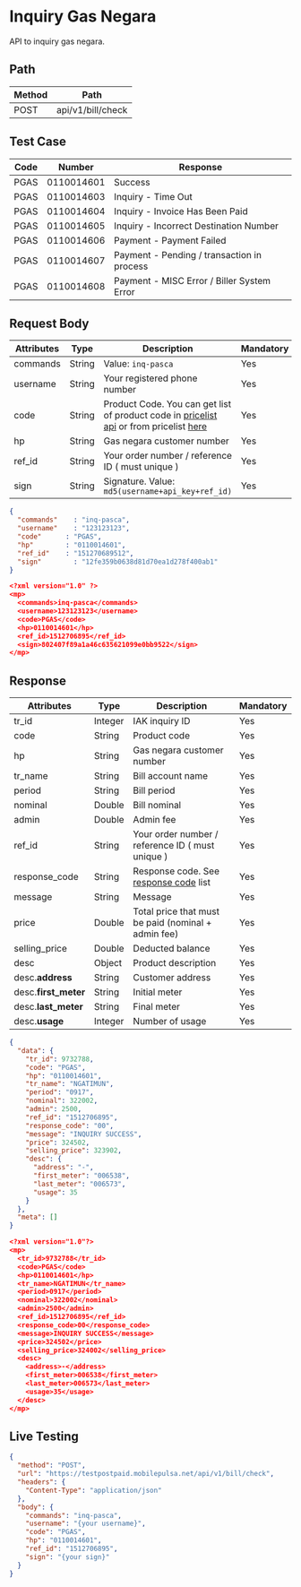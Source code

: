 # Inquiry Gas Negara

API to inquiry gas negara.

## Path

Method | Path 
---------|----------
 POST | api/v1/bill/check

## Test Case

Code | Number | Response 
---------|----------|---------
PGAS | 0110014601 | Success
PGAS | 0110014603 | Inquiry - Time Out
PGAS | 0110014604 | Inquiry - Invoice Has Been Paid
PGAS | 0110014605 | Inquiry - Incorrect Destination Number
PGAS | 0110014606 | Payment - Payment Failed
PGAS | 0110014607 | Payment - Pending / transaction in process
PGAS | 0110014608 | Payment - MISC Error / Biller System Error

## Request Body

<!-- title: Request Attributes -->
Attributes | Type | Description | Mandatory
---------|----------|---------|----------
commands | String | Value: `inq-pasca` | Yes
username | String | Your registered phone number | Yes
code | String | Product Code. You can get list of product code in [pricelist api](../../price-list.md) or from pricelist [here](https://iak.id/webapp/pricelist) | Yes
hp | String | Gas negara customer number | Yes
ref_id | String | Your order number / reference ID ( must unique ) | Yes
sign | String | Signature. Value: `md5(username+api_key+ref_id)` | Yes

<!--
type: tab
title: JSON
-->

```json
{
  "commands"	: "inq-pasca",
  "username"	: "123123123",
  "code"      : "PGAS",
  "hp"        : "0110014601",
  "ref_id"    : "151270689512",
  "sign"	    : "12fe359b0638d81d70ea1d278f400ab1"
}
```

<!--
type: tab
title: XML
-->

```json
<?xml version="1.0" ?>
<mp>
  <commands>inq-pasca</commands>
  <username>123123123</username>
  <code>PGAS</code>
  <hp>0110014601</hp>
  <ref_id>1512706895</ref_id>
  <sign>802407f89a1a46c635621099e0bb9522</sign>
</mp>
```
<!-- type: tab-end -->

## Response

<!-- title: Response Attributes -->
Attributes | Type | Description | Mandatory
---------|----------|---------|----------
tr_id | Integer | IAK inquiry ID | Yes
code | String | Product code | Yes
hp | String | Gas negara customer number | Yes
tr_name | String | Bill account name | Yes
period | String | Bill period | Yes
nominal | Double | Bill nominal | Yes
admin | Double | Admin fee | Yes
ref_id | String | Your order number / reference ID ( must unique ) | Yes
response_code | String | Response code. See [response code](../../../response-code.md) list | Yes
message | String | Message | Yes
price | Double | Total price that must be paid (nominal + admin fee) | Yes
selling_price | Double | Deducted balance | Yes
desc | Object | Product description | Yes
desc.**address** | String | Customer address | Yes
desc.**first_meter** | String | Initial meter | Yes
desc.**last_meter** | String | Final meter | Yes
desc.**usage** | Integer | Number of usage | Yes

<!--
type: tab
title: JSON
-->

```json
{
  "data": {
    "tr_id": 9732788,
    "code": "PGAS",
    "hp": "0110014601",
    "tr_name": "NGATIMUN",
    "period": "0917",
    "nominal": 322002,
    "admin": 2500,
    "ref_id": "1512706895",
    "response_code": "00",
    "message": "INQUIRY SUCCESS",
    "price": 324502,
    "selling_price": 323902,
    "desc": {
      "address": "-",
      "first_meter": "006538",
      "last_meter": "006573",
      "usage": 35
    }
  },
  "meta": []
}
```

<!--
type: tab
title: XML
-->

```json
<?xml version="1.0"?>
<mp>
  <tr_id>9732788</tr_id>
  <code>PGAS</code>
  <hp>0110014601</hp>
  <tr_name>NGATIMUN</tr_name>
  <period>0917</period>
  <nominal>322002</nominal>
  <admin>2500</admin>
  <ref_id>1512706895</ref_id>
  <response_code>00</response_code>
  <message>INQUIRY SUCCESS</message>
  <price>324502</price>
  <selling_price>324002</selling_price>
  <desc>
    <address>-</address>
    <first_meter>006538</first_meter>
    <last_meter>006573</last_meter>
    <usage>35</usage>
  </desc>
</mp>
```
<!-- type: tab-end -->

## Live Testing

```json http
{
  "method": "POST",
  "url": "https://testpostpaid.mobilepulsa.net/api/v1/bill/check",
  "headers": {
    "Content-Type": "application/json"
  },
  "body": {
    "commands": "inq-pasca",
    "username": "{your username}",
    "code": "PGAS",
    "hp": "0110014601",
    "ref_id": "1512706895",
    "sign": "{your sign}"
  }
}
```
